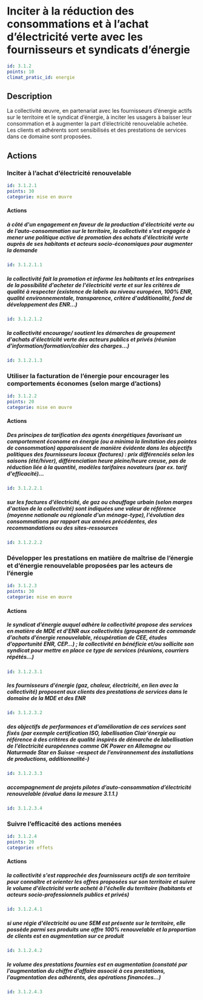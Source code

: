# Inciter à la réduction des consommations et à l’achat d’électricité verte avec les fournisseurs et syndicats d’énergie
```yaml
id: 3.1.2
points: 10
climat_pratic_id: energie
```
## Description
La collectivité œuvre, en partenariat avec les fournisseurs d’énergie actifs sur le territoire et le syndicat d’énergie, à inciter les usagers à baisser leur consommation et à augmenter la part d’électricité renouvelable achetée. Les clients et adhérents sont sensibilisés et des prestations de services dans ce domaine sont proposées.


## Actions
### Inciter à l’achat d’électricité renouvelable
```yaml
id: 3.1.2.1
points: 30
categorie: mise en œuvre
```
#### Actions
##### à côté d'un engagement en faveur de la production d'électricité verte ou de l’auto-consommation sur le territoire, la collectivité s'est engagée à mener une politique active de promotion des achats d'électricité verte auprès de ses habitants et acteurs socio-économiques pour augmenter la demande
```yaml
id: 3.1.2.1.1
```

##### la collectivité fait la promotion et informe les habitants et les entreprises de la possibilité d'acheter de l'électricité verte et sur les critères de qualité à respecter (existence de labels au niveau européen, 100% ENR, qualité environnementale, transparence, critère d'additionalité, fond de développement des ENR...)
```yaml
id: 3.1.2.1.2
```

##### la collectivité encourage/ soutient  les démarches de groupement d'achats d'électricité verte des acteurs publics et privés (réunion d'information/formation/cahier des charges...)
```yaml
id: 3.1.2.1.3
```


### Utiliser la facturation de l’énergie pour encourager les comportements économes (selon marge d’actions)
```yaml
id: 3.1.2.2
points: 20
categorie: mise en œuvre
```
#### Actions
##### Des principes de tarification des agents énergétiques favorisant un comportement économe en énergie (ou a minima la limitation des pointes de consommation) apparaissent de manière évidente dans les objectifs politiques des fournisseurs locaux (factures) : prix différenciés selon les saisons (été/hiver), différenciation heure pleine/heure creuse, pas de réduction liée à la quantité, modèles tarifaires novateurs (par ex. tarif d'efficacité)…
```yaml
id: 3.1.2.2.1
```

##### sur les factures d'électricité, de gaz ou chauffage urbain (selon marges d'action de la collectivité) sont indiquées une valeur de référence (moyenne nationale ou régionale d'un ménage-type), l'évolution des consommations par rapport aux années précédentes, des recommandations ou des sites-ressources
```yaml
id: 3.1.2.2.2
```


### Développer les prestations en matière de maîtrise de l’énergie et d’énergie renouvelable proposées par les acteurs de l’énergie
```yaml
id: 3.1.2.3
points: 30
categorie: mise en œuvre
```
#### Actions
##### le syndicat d’énergie auquel adhère la collectivité propose des services en matière de MDE et d’ENR aux collectivités (groupement de commande d’achats d’énergie renouvelable, récupération de CEE, études d’opportunité ENR, CEP…) ; la collectivité en bénéficie et/ou sollicite son syndicat pour mettre en place ce type de services (réunions, courriers répétés...)
```yaml
id: 3.1.2.3.1
```

##### les fournisseurs d’énergie (gaz, chaleur, électricité, en lien avec la collectivité) proposent aux clients des prestations de services dans le domaine de la MDE et des ENR
```yaml
id: 3.1.2.3.2
```

##### des objectifs de performances et d’amélioration de ces services sont fixés (par exemple certification ISO, labellisation Clair’énergie ou référence à des critères de qualité inspirés de démarche de labellisation de l’électricité européennes comme OK Power en Allemagne ou Naturmade Star en Suisse –respect de l’environnement des installations de productions, additionnalité-)
```yaml
id: 3.1.2.3.3
```

##### accompagnement de projets pilotes d’auto-consommation d’électricité renouvelable (évalué dans la mesure 3.1.1.)
```yaml
id: 3.1.2.3.4
```


### Suivre l’efficacité des actions menées
```yaml
id: 3.1.2.4
points: 20
categorie: effets
```
#### Actions
##### la collectivité s'est rapprochée des fournisseurs actifs de son territoire pour connaître et orienter les offres proposées sur son territoire et suivre le volume d'électricité verte acheté à l'échelle du territoire (habitants et acteurs socio-professionnels publics et privés)
```yaml
id: 3.1.2.4.1
```

##### si une régie d'électricité ou une SEM est présente sur le territoire, elle possède parmi ses produits une offre 100% renouvelable et la proportion de clients est en augmentation sur ce produit
```yaml
id: 3.1.2.4.2
```

##### le volume des prestations fournies est en augmentation (constaté par l’augmentation du chiffre d’affaire associé à ces prestations, l’augmentation des adhérents, des opérations financées…)
```yaml
id: 3.1.2.4.3
```


